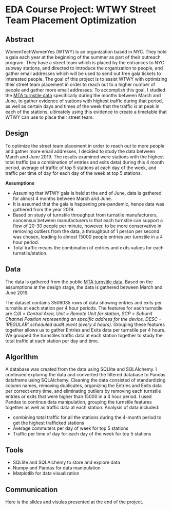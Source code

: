 # EDA Course Project: WTWY Street Team Placement Optimization

## Abstract

WomenTechWomenYes (WTWY) is an organization based in NYC. They hold a gala each year at the beginning of the summer as part of their outreach program. They have a street team which is placed by the entrances to NYC subway stations, and directed to introduce the organization to people, and gather email addresses which will be used to send out free gala tickets to interested people. The goal of this project is to assist WTWY with optimizing their street team placement in order to reach out to a higher number of people and gather more email addresses. To accomplish this goal, I studied the [MTA turnstile data](http://web.mta.info/developers/turnstile.html) specifically during the months between March and June, to gather evidence of stations with highest traffic during that period, as well as certain days and times of the week that the traffic is at peak in each of the stations, ultimately using this evidence to create a timetable that WTWY can use to place their street team.


## Design
To optimize the street team placement in order to reach out to more people and gather more email addresses, I decided to study the data between March and June 2019. The results examined were stations with the highest total traffic (as a combination of entries and exits data) during this 4 month period, average of traffic of top 5 stations at each day of the week, and traffic per time of day for each day of the week at top 5 stations.

**Assumptions**
- Assuming that WTWY gala is held at the end of June, data is gathered for almost 4 months between March and June.
- It is assumed that the gala is happening pre-pandemic, hence data was gathered from the year 2019.
- Based on study of turnstile throughput from turnstile manufacturers, concensus between manufacturers is that each turnstile can support a flow of 20-30 people per minute, however, to be more conservative in removing outliers from the data, a throughput of 1 person per second was chosen, leading to almost 15000 people entries per turnstile in a 4 hour period.
- Total traffic means the combination of entries and exits values for each turnstile/station.


## Data
The data is gathered from the public [MTA turnstile data](http://web.mta.info/developers/turnstile.html). Based on the assumptions at the design stage, the data is gathered between March and June 2019. 

The dataset contains 3506035 rows of data showing entries and exits per turnstile at each station per 4 hour periods. 
The features for each turnstile are *C/A =  Control Area, Unit = Remote Unit for station, SCP = Subunit Channel Position representing an specific address for the device, DESC = ‘REGULAR’ scheduled audit event (every 4 hours)*. Grouping these features together allows us to gather Entries and Exits data per turnstile per 4 hours. We grouped the turnstiles traffic data at each station together to study the total traffic at each station per day and time.


## Algorithm
A database was created from the data using SQLlite and SQLAlchemy. I continued exploring the data and converted the filtered database to Pandas dataframe using SQLAlchemy. 
Cleaning the data consisted of standardizing column names, removing duplicates, organizing the Entries and Exits data per correct entry time, and eliminating outliers by removing each turnstile entries or exits that were higher than 15000 in a 4 hour period. 
I used Pandas to continue data manipulation, grouping the turnstile features together as well as traffic data at each station. Analysis of data included:
- combining total traffic for all the stations during the 4-month period to get the highest trafficked stations
- Average commuters per day of week for top 5 stations
- Traffic per time of day for each day of the week for top 5 stations

## Tools
- SQLlite and SQLAlchemy to store and explore data
- Numpy and Pandas for data manipulation
- Matplotlib for data visualization

## Communication
Here is the slides and visulas presented at the end of the project.
